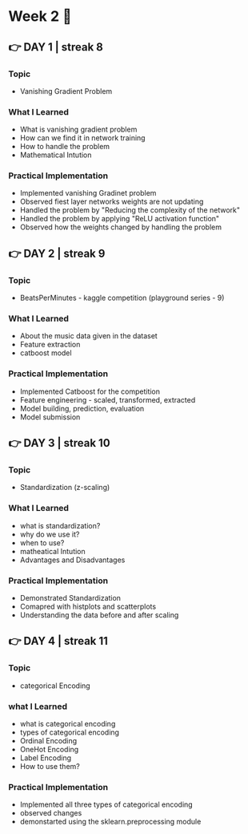 # Week 2 🚀

##  👉 DAY 1 | streak 8

### Topic

- Vanishing Gradient Problem

### What I Learned

- What is vanishing gradient problem
- How can we find it in network training
- How to handle the problem
- Mathematical Intution

### Practical Implementation

- Implemented vanishing Gradinet problem
- Observed fiest layer networks weights are not updating
- Handled the problem by "Reducing the complexity of the network"
- Handled the problem by applying "ReLU activation function"
- Observed how the weights changed by handling the problem
 

##  👉 DAY 2 | streak 9

### Topic

- BeatsPerMinutes - kaggle competition (playground series - 9)

### What I Learned

- About the music data given in the dataset
- Feature extraction
- catboost model

### Practical Implementation

- Implemented Catboost for the competition
- Feature engineering - scaled, transformed, extracted
- Model building, prediction, evaluation
- Model submission


##  👉 DAY 3 | streak 10

### Topic

- Standardization (z-scaling)

### What I Learned 

- what is standardization?
- why do we use it?
- when to use?
- matheatical Intution
- Advantages and Disadvantages

### Practical Implementation

- Demonstrated Standardization
- Comapred with histplots and scatterplots
- Understanding the data before and after scaling


##  👉 DAY 4 | streak 11

### Topic 

- categorical Encoding

### what I Learned

- what is categorical encoding
- types of categorical encoding
 - Ordinal Encoding
 - OneHot Encoding
 - Label Encoding
- How to use them?

### Practical Implementation

- Implemented all three types of categorical encoding
- observed changes
- demonstarted using the sklearn.preprocessing module
